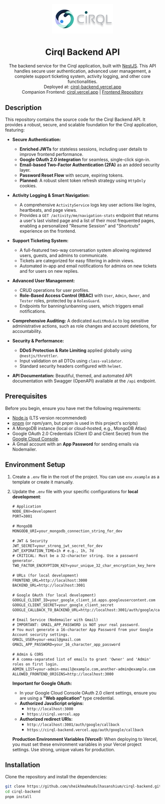 <p align="center">
  <a href="https://cirql.vercel.app/" target="_blank">
    <img src="https://raw.githubusercontent.com/sheikhmahmudulhasanshium/cirql-backend/main/public/logo-full.svg" width="200" alt="Cirql Logo" />
  </a>
</p>

<h1 align="center">Cirql Backend API</h1>

<p align="center">
  The backend service for the Cirql application, built with <a href="http://nestjs.com/" target="_blank">NestJS</a>.
  This API handles secure user authentication, advanced user management, a complete support ticketing system, activity logging, and other core functionalities.
  <br />
  Deployed at: <a href="https://cirql-backend.vercel.app/" target="_blank">cirql-backend.vercel.app</a>
  <br />
  Companion Frontend: <a href="https://cirql.vercel.app/" target="_blank">cirql.vercel.app</a> | <a href="https://github.com/sheikhmahmudulhasanshium/cirql-frontend/" target="_blank">Frontend Repository</a>
</p>

## Description

This repository contains the source code for the Cirql Backend API. It provides a robust, secure, and scalable foundation for the Cirql application, featuring:

*   **Secure Authentication:**
    *   **Enriched JWTs** for stateless sessions, including user details to improve frontend performance.
    *   **Google OAuth 2.0 integration** for seamless, single-click sign-in.
    *   **Email-based Two-Factor Authentication (2FA)** as an added security layer.
    *   **Password Reset Flow** with secure, expiring tokens.
    *   **Planned:** A robust silent token refresh strategy using `HttpOnly` cookies.

*   **Activity Logging & Smart Navigation:**
    *   A comprehensive `ActivityService` logs key user actions like logins, heartbeats, and page views.
    *   Provides a `GET /activity/me/navigation-stats` endpoint that returns a user's last visited page and a list of their most frequented pages, enabling a personalized "Resume Session" and "Shortcuts" experience on the frontend.

*   **Support Ticketing System:**
    *   A full-featured two-way conversation system allowing registered users, guests, and admins to communicate.
    *   Tickets are categorized for easy filtering in admin views.
    *   Automated in-app and email notifications for admins on new tickets and for users on new replies.

*   **Advanced User Management:**
    *   CRUD operations for user profiles.
    *   **Role-Based Access Control (RBAC)** with `User`, `Admin`, `Owner`, and `Tester` roles, protected by a `RolesGuard`.
    *   Endpoints for banning/unbanning users, which triggers email notifications.

*   **Comprehensive Auditing:** A dedicated `AuditModule` to log sensitive administrative actions, such as role changes and account deletions, for accountability.

*   **Security & Performance:**
    *   **DDoS Protection & Rate Limiting** applied globally using `@nestjs/throttler`.
    *   Input validation on all DTOs using `class-validator`.
    *   Standard security headers configured with `helmet`.

*   **API Documentation:** Beautiful, themed, and automated API documentation with Swagger (OpenAPI) available at the `/api` endpoint.

## Prerequisites

Before you begin, ensure you have met the following requirements:

*   [Node.js](https://nodejs.org/) (LTS version recommended)
*   [pnpm](https://pnpm.io/) (or npm/yarn, but pnpm is used in this project's scripts)
*   A MongoDB instance (local or cloud-hosted, e.g., MongoDB Atlas)
*   Google OAuth 2.0 Credentials (Client ID and Client Secret) from the [Google Cloud Console](https://console.cloud.google.com/).
*   A Gmail account with an **App Password** for sending emails via Nodemailer.

## Environment Setup

1.  Create a `.env` file in the root of the project. You can use `env.example` as a template or create it manually.

2.  Update the `.env` file with your specific configurations for **local development**:

    ```env
    # Application
    NODE_ENV=development
    PORT=3001

    # MongoDB
    MONGODB_URI=your_mongodb_connection_string_for_dev

    # JWT & Security
    JWT_SECRET=your_strong_jwt_secret_for_dev
    JWT_EXPIRATION_TIME=1h # e.g., 1h, 7d
    # CRITICAL: Must be a 32-character string. Use a password generator.
    TWO_FACTOR_ENCRYPTION_KEY=your_unique_32_char_encryption_key_here

    # URLs (for local development)
    FRONTEND_URL=http://localhost:3000
    BACKEND_URL=http://localhost:3001

    # Google OAuth (for local development)
    GOOGLE_CLIENT_ID=your_google_client_id.apps.googleusercontent.com
    GOOGLE_CLIENT_SECRET=your_google_client_secret
    GOOGLE_CALLBACK_TO_BACKEND_URL=http://localhost:3001/auth/google/callback

    # Email Service (Nodemailer with Gmail)
    # IMPORTANT: GMAIL_APP_PASSWORD is NOT your real password.
    # You must generate a 16-character App Password from your Google Account security settings.
    GMAIL_USER=your-email@gmail.com
    GMAIL_APP_PASSWORD=your_16_character_app_password

    # Admin & CORS
    # A comma-separated list of emails to grant 'Owner' and 'Admin' roles on first login.
    ADMIN_LIST=your-admin-email@example.com,another-admin@example.com
    ALLOWED_FRONTEND_ORIGINS=http://localhost:3000
    ```

    **Important for Google OAuth:**
    *   In your Google Cloud Console OAuth 2.0 client settings, ensure you are using a **"Web application"** type credential.
    *   **Authorized JavaScript origins:**
        *   `http://localhost:3000`
        *   `https://cirql.vercel.app`
    *   **Authorized redirect URIs:**
        *   `http://localhost:3001/auth/google/callback`
        *   `https://cirql-backend.vercel.app/auth/google/callback`

    **Production Environment Variables (Vercel):**
    When deploying to Vercel, you must set these environment variables in your Vercel project settings. Use strong, unique values for production.

## Installation

Clone the repository and install the dependencies:

```bash
git clone https://github.com/sheikhmahmudulhasanshium/cirql-backend.git
cd cirql-backend
pnpm install